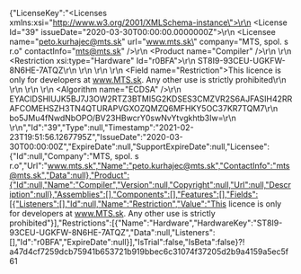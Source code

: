 {"LicenseKey":"<Licenses xmlns:xsi=\"http://www.w3.org/2001/XMLSchema-instance\">\r\n  <License Id=\"39\" issueDate=\"2020-03-30T00:00:00.0000000Z\">\r\n    <Licensee name=\"peto.kurhajec@mts.sk\" url=\"www.mts.sk\" company=\"MTS, spol. s r.o\" contactInfo=\"mts@mts.sk\" />\r\n    <Product name=\"Compiler\" />\r\n    <Restrictions>\r\n      <Restriction xsi:type=\"Hardware\" Id=\"r0BFA\">\r\n        <HardwareKey>ST8I9-93CEU-UGKFW-8N6HE-7ATQZ</HardwareKey>\r\n      </Restriction>\r\n    </Restrictions>\r\n    <Fields>\r\n      <Field name=\"Restriction\">This licence is only for developers at www.MTS.sk. Any other use is strictly prohibited</Field>\r\n    </Fields>\r\n  </License>\r\n  <Signature>\r\n    <Algorithm name=\"ECDSA\" />\r\n    <PublicKey>EYACIDSHIUJK5BJ7J3OW2RTZ3BTMI5G2KDSES3CMZVR2S6AJFASIH42RRAFCOMEHSZH3TN4QTURAPVGXOZQMZQ6MFHKY5OC37KR7TQM7</PublicKey>\r\n    <SignatureValue>bo5JMu4fNwdNbOPO/BV23HBwcrY0swNvYtvgkhtb3Iw=</SignatureValue>\r\n  </Signature>\r\n</Licenses>","Id":"39","Type":null,"Timestamp":"2021-02-23T19:51:56.1267795Z","IssueDate":"2020-03-30T00:00:00Z","ExpireDate":null,"SupportExpireDate":null,"Licensee":{"Id":null,"Company":"MTS, spol. s r.o","Url":"www.mts.sk","Name":"peto.kurhajec@mts.sk","ContactInfo":"mts@mts.sk","Data":null},"Product":{"Id":null,"Name":"Compiler","Version":null,"Copyright":null,"Url":null,"Description":null},"Assemblies":[],"Components":[],"Features":[],"Fields":[{"Listeners":[],"Id":null,"Name":"Restriction","Value":"This licence is only for developers at www.MTS.sk. Any other use is strictly prohibited"}],"Restrictions":[{"Name":"Hardware","HardwareKey":"ST8I9-93CEU-UGKFW-8N6HE-7ATQZ","Data":null,"Listeners":[],"Id":"r0BFA","ExpireDate":null}],"IsTrial":false,"IsBeta":false}⁈a47d4cf7259dcb75941b653721b919bbec6c31074f37205d2b9a4159a5ec5f61